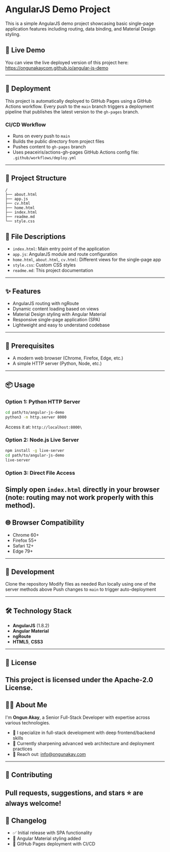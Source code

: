 # AngularJS Demo Project
This is a simple AngularJS demo project showcasing basic single-page application features including routing, data binding, and Material Design styling.

## 🔗 Live Demo
You can view the live deployed version of this project here:
https://ongunakaycom.github.io/angular-js-demo

---
## 🚀 Deployment
This project is automatically deployed to GitHub Pages using a GitHub Actions workflow. Every push to the `main` branch triggers a deployment pipeline that publishes the latest version to the `gh-pages` branch.

### CI/CD Workflow
- Runs on every push to `main`
- Builds the public directory from project files
- Pushes content to `gh-pages` branch
- Uses peaceiris/actions-gh-pages
GitHub Actions config file: `.github/workflows/deploy.yml`

---

## 📁 Project Structure
```
/
├── about.html
├── app.js
├── cv.html
├── home.html
├── index.html
├── readme.md
└── style.css
```
## 📄 File Descriptions
- `index.html`: Main entry point of the application
- `app.js`: AngularJS module and route configuration
- `home.html`, `about.html`, `cv.html`: Different views for the single-page app
- `style.css`: Custom CSS styles
- `readme.md`: This project documentation

---

## ✨ Features
- AngularJS routing with ngRoute
- Dynamic content loading based on views
- Material Design styling with Angular Material
- Responsive single-page application (SPA)
- Lightweight and easy to understand codebase

---

## 🧰 Prerequisites
- A modern web browser (Chrome, Firefox, Edge, etc.)
- A simple HTTP server (Python, Node, etc.)

---
## 📦 Usage
### Option 1: Python HTTP Server
```bash
cd path/to/angular-js-demo
python3 -m http.server 8000
```
Access it at: `http://localhost:8000\`
### Option 2: Node.js Live Server
```bash
npm install -g live-server
cd path/to/angular-js-demo
live-server
```
### Option 3: Direct File Access
Simply open `index.html` directly in your browser (note: routing may not work properly with this method).
---
## 🌐 Browser Compatibility
- Chrome 60+
- Firefox 55+
- Safari 12+
- Edge 79+
---
## 🔧 Development

Clone the repository
Modify files as needed
Run locally using one of the server methods above
Push changes to `main` to trigger auto-deployment

---
## 🛠️ Technology Stack
- **AngularJS** (1.8.2)
- **Angular Material**
- **ngRoute**
- **HTML5**, **CSS3**
---
## 📝 License
This project is licensed under the **Apache-2.0 License**.
---
## 👨‍💻 About Me
I'm **Ongun Akay**, a Senior Full-Stack Developer with expertise across various technologies.
- 👀 I specialize in full-stack development with deep frontend/backend skills
- 🌱 Currently sharpening advanced web architecture and deployment practices
- 💬 Reach out: info@ongunakay.com
---
## 🤝 Contributing
Pull requests, suggestions, and stars ⭐️ are always welcome!
---
## 📌 Changelog
- ✅ Initial release with SPA functionality
- 🎨 Angular Material styling added
- 🚀 GitHub Pages deployment with CI/CD